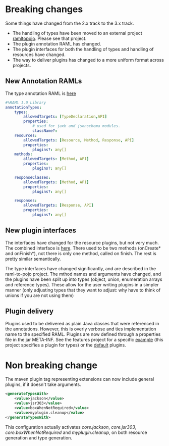 # Breaking changes

Some things have changed from the 2.x track to the 3.x track.

- The handling of types have been moved to an external project [ramltopojo](https://https://github.com/mulesoft-labs/raml-java-tools/tree/master/raml-to-pojo). Please see that project.
- The plugin annotation RAML has changed.
- The plugin interfaces for both the handling of types and handling of resources have changed.
- The way to deliver plugins has changed to a more uniform format across projects.

## New Annotation RAMLs

The type annotation RAML is [here](https://github.com/mulesoft-labs/raml-java-tools/blob/release/1.0.0/raml-to-pojo/README.md)
```yaml
#%RAML 1.0 Library
annotationTypes:
    types:
        allowedTargets: [TypeDeclaration,API]
        properties:
            # used for jaxb and jsonschema modules.
            className?:
    resources:
        allowedTargets: [Resource, Method, Response, API]
        properties:
            plugins?: any[]
    methods:
        allowedTargets: [Method, API]
        properties:
            plugins?: any[]

    responseClasses:
        allowedTargets: [Method, API]
        properties:
            plugins?: any[]

    responses:
        allowedTargets: [Response, API]
        properties:
            plugins?: any[]
```

## New plugin interfaces

The interfaces have changed for the resource plugins, but not very much.  The combined interface is 
[here](jaxrs-code-generator/src/main/java/org/raml/jaxrs/generator/extension/resources/api/GlobalResourceExtension.java).
There used to be two methods (onCreate* and onFinish*), not there is only one method, called on finish.  The rest is pretty similar semantically.

The type interfaces have changed significantly, and are described in the raml-to-pojo project.  The mthod names and 
arguments have changed, and the plugins have been split up into types (object, union, enumeration arrays and reference types).
These allow for the user writing plugins in a simpler manner (only adjusting types that they want to adjust:  why have to think of unions if you are not using them)

## Plugin delivery

Plugins used to be delivered as plain Java classes that were referenced in the annotations.  However, this is overly verbose and 
ties implementation name to the specified RAML.  Plugins are now defined through a properties file in the jar META-INF. See the features project
for a specific [example](examples/maven-examples/features/feature-plugins) (this project specifies a plugin for types) or 
the [default](jaxrs-code-generator/src/main/resources/META-INF/ramltojaxrs-plugin.properties) plugins.

# Non breaking change

The maven plugin tag representing extensions can now include general plugins, if it doesn't take arguments. 
```xml
<generateTypesWith>
    <value>jackson</value>
    <value>jsr303</value>
    <value>boxWhenNotRequired</value>
    <value>myplugin.cleanup</value>
</generateTypesWith>
```

This configuration actually activates *core.jackson*, *core.jsr303*, *core.boxWhenNotRequired* and *myplugin.cleanup*, on both resource generation and type generation.
